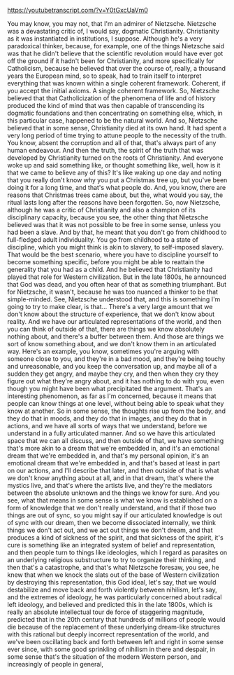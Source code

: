 https://youtubetranscript.com/?v=Y0tGxcUaVm0

 You may know, you may not, that I'm an admirer of Nietzsche. Nietzsche was a devastating critic of, I would say, dogmatic Christianity. Christianity as it was instantiated in institutions, I suppose. Although he's a very paradoxical thinker, because, for example, one of the things Nietzsche said was that he didn't believe that the scientific revolution would have ever got off the ground if it hadn't been for Christianity, and more specifically for Catholicism, because he believed that over the course of, really, a thousand years the European mind, so to speak, had to train itself to interpret everything that was known within a single coherent framework. Coherent, if you accept the initial axioms. A single coherent framework. So, Nietzsche believed that that Catholicization of the phenomena of life and of history produced the kind of mind that was then capable of transcending its dogmatic foundations and then concentrating on something else, which, in this particular case, happened to be the natural world. And so, Nietzsche believed that in some sense, Christianity died at its own hand. It had spent a very long period of time trying to attune people to the necessity of the truth. You know, absent the corruption and all of that, that's always part of any human endeavour. And then the truth, the spirit of the truth that was developed by Christianity turned on the roots of Christianity. And everyone woke up and said something like, or thought something like, well, how is it that we came to believe any of this? It's like waking up one day and noting that you really don't know why you put a Christmas tree up, but you've been doing it for a long time, and that's what people do. And, you know, there are reasons that Christmas trees came about, but the, what would you say, the ritual lasts long after the reasons have been forgotten. So, now Nietzsche, although he was a critic of Christianity and also a champion of its disciplinary capacity, because you see, the other thing that Nietzsche believed was that it was not possible to be free in some sense, unless you had been a slave. And by that, he meant that you don't go from childhood to full-fledged adult individuality. You go from childhood to a state of discipline, which you might think is akin to slavery, to self-imposed slavery. That would be the best scenario, where you have to discipline yourself to become something specific, before you might be able to reattain the generality that you had as a child. And he believed that Christianity had played that role for Western civilization. But in the late 1800s, he announced that God was dead, and you often hear of that as something triumphant. But for Nietzsche, it wasn't, because he was too nuanced a thinker to be that simple-minded. See, Nietzsche understood that, and this is something I'm going to try to make clear, is that... There's a very large amount that we don't know about the structure of experience, that we don't know about reality. And we have our articulated representations of the world, and then you can think of outside of that, there are things we know absolutely nothing about, and there's a buffer between them. And those are things we sort of know something about, and we don't know them in an articulated way. Here's an example, you know, sometimes you're arguing with someone close to you, and they're in a bad mood, and they're being touchy and unreasonable, and you keep the conversation up, and maybe all of a sudden they get angry, and maybe they cry, and then when they cry they figure out what they're angry about, and it has nothing to do with you, even though you might have been what precipitated the argument. That's an interesting phenomenon, as far as I'm concerned, because it means that people can know things at one level, without being able to speak what they know at another. So in some sense, the thoughts rise up from the body, and they do that in moods, and they do that in images, and they do that in actions, and we have all sorts of ways that we understand, before we understand in a fully articulated manner. And so we have this articulated space that we can all discuss, and then outside of that, we have something that's more akin to a dream that we're embedded in, and it's an emotional dream that we're embedded in, and that's my personal opinion, it's an emotional dream that we're embedded in, and that's based at least in part on our actions, and I'll describe that later, and then outside of that is what we don't know anything about at all, and in that dream, that's where the mystics live, and that's where the artists live, and they're the mediators between the absolute unknown and the things we know for sure. And you see, what that means in some sense is what we know is established on a form of knowledge that we don't really understand, and that if those two things are out of sync, so you might say if our articulated knowledge is out of sync with our dream, then we become dissociated internally, we think things we don't act out, and we act out things we don't dream, and that produces a kind of sickness of the spirit, and that sickness of the spirit, it's cure is something like an integrated system of belief and representation, and then people turn to things like ideologies, which I regard as parasites on an underlying religious substructure to try to organize their thinking, and then that's a catastrophe, and that's what Nietzsche foresaw, you see, he knew that when we knock the slats out of the base of Western civilization by destroying this representation, this God ideal, let's say, that we would destabilize and move back and forth violently between nihilism, let's say, and the extremes of ideology, he was particularly concerned about radical left ideology, and believed and predicted this in the late 1800s, which is really an absolute intellectual tour de force of staggering magnitude, predicted that in the 20th century that hundreds of millions of people would die because of the replacement of these underlying dream-like structures with this rational but deeply incorrect representation of the world, and we've been oscillating back and forth between left and right in some sense ever since, with some good sprinkling of nihilism in there and despair, in some sense that's the situation of the modern Western person, and increasingly of people in general,